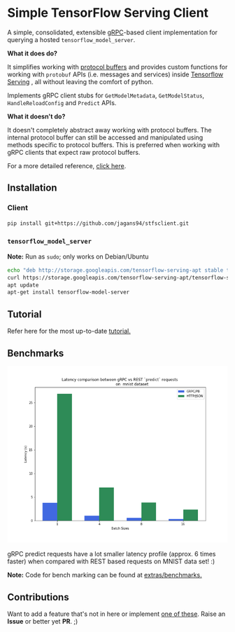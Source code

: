 # Simple TensorFlow Serving Client

A simple, consolidated, extensible [gRPC](https://grpc.io/)-based client implementation for querying a hosted `tensorflow_model_server`.

**What it does do?**

It simplifies working with [protocol buffers](https://developers.google.com/protocol-buffers/) and provides custom functions for working with `protobuf` APIs (i.e. messages and services) inside [Tensorflow Serving](https://www.tensorflow.org/tfx/guide/serving) , all without leaving the comfort of python. 

Implements gRPC client stubs for `GetModelMetadata`, `GetModelStatus`, `HandleReloadConfig` and `Predict` APIs. 

**What it doesn't do?**

It doesn't completely abstract away working with protocol buffers. The internal protocol buffer can still be accessed and manipulated using methods specific to protocol buffers. This is preferred when working with gRPC clients that expect raw protocol buffers.

For a more detailed reference, [click here](./docs/DESIGN.md).

## Installation

### Client

```bash
pip install git+https://github.com/jagans94/stfsclient.git
```

### `tensorflow_model_server` 

**Note:** Run as `sudo`; only works on Debian/Ubuntu

```bash
echo "deb http://storage.googleapis.com/tensorflow-serving-apt stable tensorflow-model-server tensorflow-model-server-universal" | tee /etc/apt/sources.list.d/tensorflow-serving.list && \
curl https://storage.googleapis.com/tensorflow-serving-apt/tensorflow-serving.release.pub.gpg | apt-key add -
apt update
apt-get install tensorflow-model-server
```

## Tutorial

Refer here for the most up-to-date [tutorial.](./extras/tutorial)

## Benchmarks

 ![](./docs/latency_profile_mnist.png)

gRPC predict requests have a lot smaller latency profile (approx. 6 times faster) when compared with REST based requests on MNIST data set! :)

**Note:** Code for bench marking can be found at  [extras/benchmarks.](./extras/benchmarks)

## Contributions

Want to add a feature that's not in here or implement [one of these](./docs/TODO.md). Raise an **Issue** or better yet **PR**. ;)

